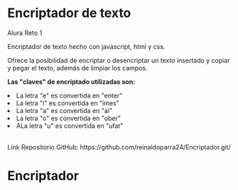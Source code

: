 <h1>Encriptador de texto</h1>
Alura Reto 1
<p>Encriptador de texto hecho con javascript, html y css.</p>
<p>Ofrece la posibilidad de encriptar o desencriptar un texto insertado y copiar y pegar el texto, además de limpiar los campos.</p>
<p><strong>Las "claves" de encriptado utilizadas son:</strong></p>
<li>La letra "e" es convertida en "enter"</li>
<li>La letra "i" es convertida en "imes"</li>
<li>La letra "a" es convertida en "ai"</li>
<li>La letra "o" es convertida en "ober"</li>
<li>ALa letra "u" es convertida en "ufat"</li>
<br>
<p>Link Repositorio GitHub: https://github.com/reinaldoparra24/Encriptador.git/</p>

# Encriptador
